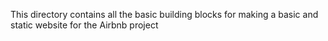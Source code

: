 This directory contains all the basic building blocks for making a basic and static website for the Airbnb project
